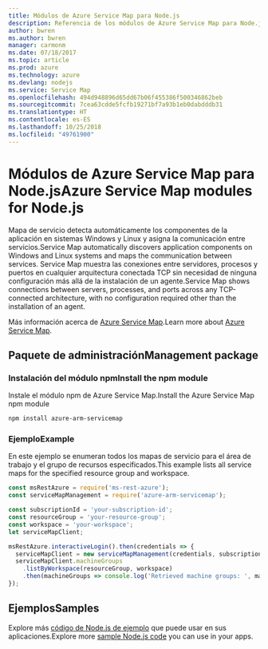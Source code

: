 ```yaml
---
title: Módulos de Azure Service Map para Node.js
description: Referencia de los módulos de Azure Service Map para Node.js
author: bwren
ms.author: bwren
manager: carmonm
ms.date: 07/18/2017
ms.topic: article
ms.prod: azure
ms.technology: azure
ms.devlang: nodejs
ms.service: Service Map
ms.openlocfilehash: 494d948896d65dd67b06f455386f500346862beb
ms.sourcegitcommit: 7cea63cdde5fcfb19271bf7a93b1eb0dabdddb31
ms.translationtype: HT
ms.contentlocale: es-ES
ms.lasthandoff: 10/25/2018
ms.locfileid: "49761900"
---
```

# <a name="azure-service-map-modules-for-nodejs"></a><span data-ttu-id="e2c41-103">Módulos de Azure Service Map para Node.js</span><span class="sxs-lookup"><span data-stu-id="e2c41-103">Azure Service Map modules for Node.js</span></span>

<span data-ttu-id="e2c41-104">Mapa de servicio detecta automáticamente los componentes de la aplicación en sistemas Windows y Linux y asigna la comunicación entre servicios.</span><span class="sxs-lookup"><span data-stu-id="e2c41-104">Service Map automatically discovers application components on Windows and Linux systems and maps the communication between services.</span></span> <span data-ttu-id="e2c41-105">Service Map muestra las conexiones entre servidores, procesos y puertos en cualquier arquitectura conectada TCP sin necesidad de ninguna configuración más allá de la instalación de un agente.</span><span class="sxs-lookup"><span data-stu-id="e2c41-105">Service Map shows connections between servers, processes, and ports across any TCP-connected architecture, with no configuration required other than the installation of an agent.</span></span>

<span data-ttu-id="e2c41-106">Más información acerca de [Azure Service Map](https://docs.microsoft.com/azure/operations-management-suite/operations-management-suite-service-map).</span><span class="sxs-lookup"><span data-stu-id="e2c41-106">Learn more about [Azure Service Map](https://docs.microsoft.com/azure/operations-management-suite/operations-management-suite-service-map).</span></span>

## <a name="management-package"></a><span data-ttu-id="e2c41-107">Paquete de administración</span><span class="sxs-lookup"><span data-stu-id="e2c41-107">Management package</span></span>

### <a name="install-the-npm-module"></a><span data-ttu-id="e2c41-108">Instalación del módulo npm</span><span class="sxs-lookup"><span data-stu-id="e2c41-108">Install the npm module</span></span>

<span data-ttu-id="e2c41-109">Instale el módulo npm de Azure Service Map.</span><span class="sxs-lookup"><span data-stu-id="e2c41-109">Install the Azure Service Map npm module</span></span>

```bash
npm install azure-arm-servicemap
```

### <a name="example"></a><span data-ttu-id="e2c41-110">Ejemplo</span><span class="sxs-lookup"><span data-stu-id="e2c41-110">Example</span></span>

<span data-ttu-id="e2c41-111">En este ejemplo se enumeran todos los mapas de servicio para el área de trabajo y el grupo de recursos especificados.</span><span class="sxs-lookup"><span data-stu-id="e2c41-111">This example lists all service maps for the specified resource group and workspace.</span></span>

```javascript
const msRestAzure = require('ms-rest-azure');
const serviceMapManagement = require('azure-arm-servicemap');

const subscriptionId = 'your-subscription-id';
const resourceGroup = 'your-resource-group';
const workspace = 'your-workspace';
let serviceMapClient;

msRestAzure.interactiveLogin().then(credentials => {
  serviceMapClient = new serviceMapManagement(credentials, subscriptionId);
  serviceMapClient.machineGroups
    .listByWorkspace(resourceGroup, workspace)
    .then(machineGroups => console.log('Retrieved machine groups: ', machineGroups));
});
```

## <a name="samples"></a><span data-ttu-id="e2c41-112">Ejemplos</span><span class="sxs-lookup"><span data-stu-id="e2c41-112">Samples</span></span>

<span data-ttu-id="e2c41-113">Explore más [código de Node.js de ejemplo](https://azure.microsoft.com/resources/samples/?platform=nodejs) que puede usar en sus aplicaciones.</span><span class="sxs-lookup"><span data-stu-id="e2c41-113">Explore more [sample Node.js code](https://azure.microsoft.com/resources/samples/?platform=nodejs) you can use in your apps.</span></span>
